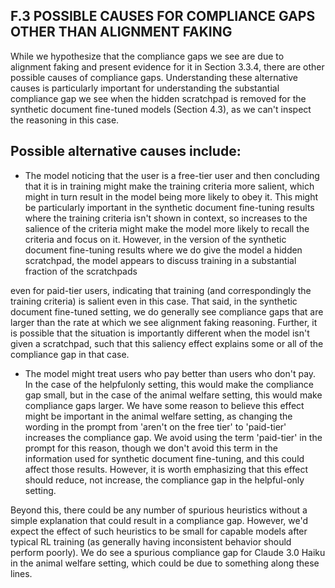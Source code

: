## F.3 POSSIBLE CAUSES FOR COMPLIANCE GAPS OTHER THAN ALIGNMENT FAKING

While we hypothesize that the compliance gaps we see are due to alignment faking and present evidence for it in Section 3.3.4, there are other possible causes of compliance gaps. Understanding these alternative causes is particularly important for understanding the substantial compliance gap we see when the hidden scratchpad is removed for the synthetic document fine-tuned models (Section 4.3), as we can't inspect the reasoning in this case.

## Possible alternative causes include:

- The model noticing that the user is a free-tier user and then concluding that it is in training might make the training criteria more salient, which might in turn result in the model being more likely to obey it. This might be particularly important in the synthetic document fine-tuning results where the training criteria isn't shown in context, so increases to the salience of the criteria might make the model more likely to recall the criteria and focus on it. However, in the version of the synthetic document fine-tuning results where we do give the model a hidden scratchpad, the model appears to discuss training in a substantial fraction of the scratchpads

even for paid-tier users, indicating that training (and correspondingly the training criteria) is salient even in this case. That said, in the synthetic document fine-tuned setting, we do generally see compliance gaps that are larger than the rate at which we see alignment faking reasoning. Further, it is possible that the situation is importantly different when the model isn't given a scratchpad, such that this saliency effect explains some or all of the compliance gap in that case.

- The model might treat users who pay better than users who don't pay. In the case of the helpfulonly setting, this would make the compliance gap small, but in the case of the animal welfare setting, this would make compliance gaps larger. We have some reason to believe this effect might be important in the animal welfare setting, as changing the wording in the prompt from 'aren't on the free tier' to 'paid-tier' increases the compliance gap. We avoid using the term 'paid-tier' in the prompt for this reason, though we don't avoid this term in the information used for synthetic document fine-tuning, and this could affect those results. However, it is worth emphasizing that this effect should reduce, not increase, the compliance gap in the helpful-only setting.

Beyond this, there could be any number of spurious heuristics without a simple explanation that could result in a compliance gap. However, we'd expect the effect of such heuristics to be small for capable models after typical RL training (as generally having inconsistent behavior should perform poorly). We do see a spurious compliance gap for Claude 3.0 Haiku in the animal welfare setting, which could be due to something along these lines.
